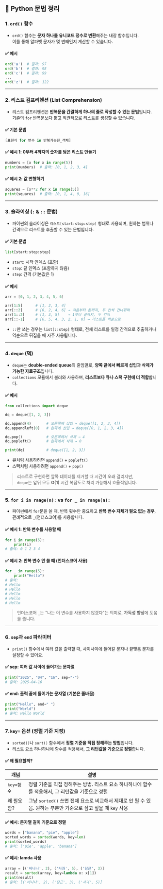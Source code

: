 ## 📘 Python 문법 정리

### 1. `ord()` 함수

- `ord()` 함수는 **문자 하나를 유니코드 정수로 변환**해주는 내장 함수입니다.  
이를 통해 알파벳 문자가 몇 번째인지 계산할 수 있습니다.

#### ✅ 예시
```python
ord('a')  # 결과: 97
ord('b')  # 결과: 98
ord('c')  # 결과: 99
...
ord('z')  # 결과: 122
```

---

### 2. 리스트 컴프리헨션 (List Comprehension)

- 리스트 컴프리헨션은 **반복문을 간결하게 하나의 줄로 작성할 수 있는 문법**입니다.  
기존의 `for` 반복문보다 짧고 직관적으로 리스트를 생성할 수 있습니다.

#### ✅ 기본 문법
```python
[표현식 for 변수 in 반복가능한_객체]
```
#### ✅ 예시 1: 0부터 4까지의 숫자를 담은 리스트 만들기
```python
numbers = [x for x in range(5)]
print(numbers)  # 출력: [0, 1, 2, 3, 4]
```
#### ✅ 예시 2: 값 변형하기
```python
squares = [x**2 for x in range(5)]
print(squares)  # 출력: [0, 1, 4, 9, 16]
```

---

### 3. 슬라이싱 (`:` & `::` 문법)

- 파이썬의 슬라이싱은 `리스트[start:stop:step]` 형태로 사용되며, 원하는 범위나 간격으로 리스트를 추출할 수 있는 문법입니다.

#### ✅ 기본 문법
```python
list[start:stop:step]
```
- `start`: 시작 인덱스 (포함)
- `stop`: 끝 인덱스 (포함하지 않음)
- `step`: 간격 (기본값은 1)

#### ✅ 예시

```python
arr = [0, 1, 2, 3, 4, 5, 6]

arr[1:5]      # [1, 2, 3, 4]
arr[::2]      # [0, 2, 4, 6] → 처음부터 끝까지, 두 칸씩 건너뛰며
arr[1::2]     # [1, 3, 5]    → 1부터 끝까지, 두 칸씩
arr[::-1]     # [6, 5, 4, 3, 2, 1, 0] → 리스트를 역순으로
```

- `::`만 쓰는 경우는 `list[::step]` 형태로, 전체 리스트를 일정 간격으로 추출하거나 역순으로 뒤집을 때 자주 사용됩니다.

---

### 4. `deque` (덱)

- `deque`는 **double-ended queue**의 줄임말로, **양쪽 끝에서 빠르게 삽입과 삭제가 가능한 자료구조**입니다.
- `collections` 모듈에서 불러와 사용하며, **리스트보다 큐나 스택 구현에 더 적합**합니다.

#### ✅ 예시
```python
from collections import deque

dq = deque([1, 2, 3])

dq.append(4)       # 오른쪽에 삽입 → deque([1, 2, 3, 4])
dq.appendleft(0)   # 왼쪽에 삽입 → deque([0, 1, 2, 3, 4])

dq.pop()           # 오른쪽에서 삭제 → 4
dq.popleft()       # 왼쪽에서 삭제 → 0

print(dq)          # deque([1, 2, 3])
```

- 큐처럼 사용하려면 `append()` + `popleft()`  
- 스택처럼 사용하려면 `append()` + `pop()`  

> 리스트로 구현하면 앞쪽 데이터를 제거할 때 시간이 오래 걸리지만,  
> `deque`는 앞뒤 모두 **O(1)** 시간 복잡도로 처리 가능해서 효율적입니다.

---

### 5. `for i in range(n):` vs `for _ in range(n):`

- 파이썬에서 `for`문을 쓸 때, 반복 횟수만 중요하고 **반복 변수 자체가 필요 없는 경우**,  
  관례적으로 `_`(언더스코어)를 사용합니다.

#### ✅ 예시 1: 반복 변수를 사용할 때
```python
for i in range(5):
    print(i)
# 출력: 0 1 2 3 4
```

#### ✅ 예시 2: 반복 변수 안 쓸 때 (언더스코어 사용)
```python
for _ in range(5):
    print("Hello")
# 출력:
# Hello
# Hello
# Hello
# Hello
# Hello
```

> 언더스코어 `_`는 "나는 이 변수를 사용하지 않겠다"는 의미로, **가독성 향상**에 도움을 줍니다.

---

### 6. `sep`과 `end` 파라미터

- `print()` 함수에서 여러 값을 출력할 때, 사이사이에 들어갈 문자나 끝맺음 문자를 설정할 수 있어요.

#### ✅ sep: 여러 값 사이에 들어가는 문자열
```python
print("2025", "04", "16", sep="-")
# 출력: 2025-04-16
```

#### ✅ end: 출력 끝에 들어가는 문자열 (기본은 줄바꿈)
```python
print("Hello", end=" ")
print("World")
# 출력: Hello World
```

---

### 7. `key=` 옵션 (정렬 기준 지정)

- `sorted()`나 `sort()` 함수에서 **정렬 기준을 직접 정해주는 방법**입니다.
- 리스트 요소 하나하나에 함수를 적용해서, **그 리턴값을 기준으로 정렬**합니다.

#### ✅ 왜 필요할까?

| 개념        | 설명 |
|-------------|------|
| `key=함수` | 정렬 기준을 직접 정해주는 방법. 리스트 요소 하나하나에 함수를 적용해서, 그 리턴값을 기준으로 정렬 |
| 왜 필요함?  | 그냥 `sorted()` 쓰면 전체 요소로 비교해서 제대로 안 될 수 있음. 원하는 부분만 기준으로 삼고 싶을 때 `key` 사용 |

#### ✅ 예시: 문자열 길이 기준으로 정렬
```python
words = ["banana", "pie", "apple"]
sorted_words = sorted(words, key=len)
print(sorted_words)
# 출력: ['pie', 'apple', 'banana']
```

#### ✅ 예시: lamda 사용
```python
array = [('바나나', 2), ('사과', 5), ('당근', 3)]
result = sorted(array, key=lambda x: x[1])
print(result)
# 출력: [('바나나', 2), ('당근', 3), ('사과', 5)]
```